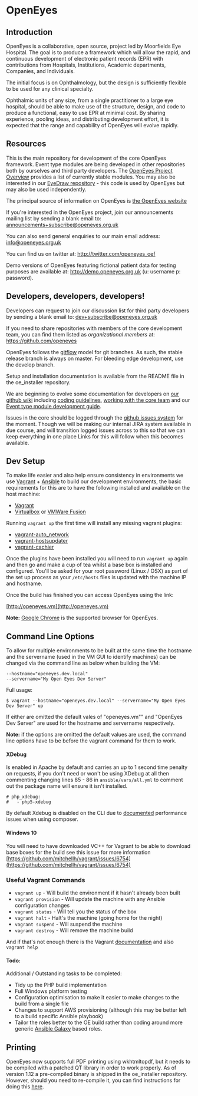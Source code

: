 OpenEyes
========

Introduction
------------

OpenEyes is a collaborative, open source, project led by Moorfields Eye Hospital. The goal is to produce a framework which will allow the rapid, and continuous development of electronic patient records (EPR) with contributions from Hospitals, Institutions, Academic departments, Companies, and Individuals.

The initial focus is on Ophthalmology, but the design is sufficiently flexible to be used for any clinical specialty.

Ophthalmic units of any size, from a single practitioner to a large eye hospital, should be able to make use of the structure, design, and code to produce a functional, easy to use EPR at minimal cost. By sharing experience, pooling ideas, and distributing development effort, it is expected that the range and capability of OpenEyes will evolve rapidly.

Resources
---------

This is the main repository for development of the core OpenEyes framework.  Event type modules are being developed in other repositories both by ourselves and third party developers.  The [OpenEyes Project Overview](https://github.com/openeyes/OpenEyes/wiki#project-overview) provides a list of currently stable modules.  You may also be interested in our [EyeDraw repository](https://github.com/openeyes/EyeDraw) - this code is used by OpenEyes but may also be used independently.

The principal source of information on OpenEyes is [the OpenEyes website](http://www.openeyes.org.uk)

If you're interested in the OpenEyes project, join our announcements mailing list by sending a blank email to: <announcements+subscribe@openeyes.org.uk>

You can also send general enquiries to our main email address: <info@openeyes.org.uk>

You can find us on twitter at: http://twitter.com/openeyes_oef

Demo versions of OpenEyes featuring fictional patient data for testing purposes are available at: <http://demo.openeyes.org.uk> (u: username p: password).

Developers, developers, developers!
-----------------------------------

Developers can request to join our discussion list for third party developers by sending a blank email to: <dev+subscribe@openeyes.org.uk>

If you need to share repositories with members of the core development team, you can find them listed as _organizational members_ at: <https://github.com/openeyes>

OpenEyes follows the [gitflow](http://nvie.com/posts/a-successful-git-branching-model/) model for git branches. As such, the stable release branch is always on master. For bleeding edge development, use the develop branch.

Setup and installation documentation is available from the README file in the oe_installer repository. 

We are beginning to evolve some documentation for developers on [our github wiki](https://github.com/openeyes/OpenEyes/wiki) including [coding guidelines](https://github.com/openeyes/OpenEyes/wiki/Coding-Guidelines), [working with the core team](https://github.com/openeyes/OpenEyes/wiki/Working-With-The-Core-Team) and our [Event type module development guide](https://github.com/openeyes/OpenEyes/wiki/Event-Type-Module-Development-Guide).

Issues in the core should be logged through the [github issues system](https://github.com/openeyes/OpenEyes/issues) for the moment.  Though we will be making our internal JIRA system available in due course, and will transition logged issues across to this so that we can keep everything in one place  Links for this will follow when this becomes available.

Dev Setup
---------
To make life easier and also help ensure consistency in environments we use [Vagrant](http://vagrantup.com) + [Ansible](https://www.ansible.com) to build our development environments, the basic requirements for this are to have the following installed and available on the host machine:

* [Vagrant](http://vagrantup.com)
* [Virtualbox](http://virtualbox.org) or [VMWare Fusion](http://www.vmware.com/products/fusion.html)

Running `vagrant up` the first time will install any missing vagrant plugins:

* [vagrant-auto_network](https://github.com/oscar-stack/vagrant-auto_network)
* [vagrant-hostsupdater](https://github.com/cogitatio/vagrant-hostsupdater)
* [vagrant-cachier](https://github.com/fgrehm/vagrant-cachier)


Once the plugins have been installed you will need to run `vagrant up` again and then go and make a cup of tea whilst a base box is installed and configured.  You'll be asked for your root password (Linux / OSX) as part of the set up process as your `/etc/hosts` files is updated with the machine IP and hostname.

Once the build has finished you can access OpenEyes using the link:

[http://openeyes.vm](http://openeyes.vm)

**Note:** [Google Chrome](https://www.google.com/chrome/) is the supported browser for OpenEyes.

## Command Line Options

To allow for multiple environments to be built at the same time the hostname and the servername (used in the VM GUI to identify machines) can be changed via the command line as below when building the VM:

	--hostname="openeyes.dev.local"
	--servername="My Open Eyes Dev Server"

Full usage:

	$ vagrant --hostname="openeyes.dev.local" --servername="My Open Eyes Dev Server" up
	
If either are omitted the default vales of "openeyes.vm"" and "OpenEyes Dev Server" are used for the hostname and servername respectively.

**Note:** if the options are omitted the default values are used, the command line options have to be before the vagrant command for them to work.

#### XDebug

Is enabled in Apache by default and carries an up to 1 second time penalty on requests, if you don't need or won't be using XDebug at all then commenting changing lines 85 - 86 in `ansible/vars/all.yml` to comment out the package name will ensure it isn't installed.

	# php_xdebug:
	#   - php5-xdebug

By default Xdebug is disabled on the CLI due to [documented](https://getcomposer.org/doc/articles/troubleshooting.md#xdebug-impact-on-composer) performance issues when using composer.

#### Windows 10

You will need to have downloaded VC++ for Vagrant to be able to download base boxes for the build see this issue for more information [https://github.com/mitchellh/vagrant/issues/6754](https://github.com/mitchellh/vagrant/issues/6754)

### Useful Vagrant Commands

* `vagrant up` - Will build the environment if it hasn't already been built
* `vagrant provision` - Will update the machine with any Ansible configuration changes
* `vagrant status` - Will tell you the status of the box
* `vagrant halt` - Halt's the machine (going home for the night)
* `vagrant suspend` - Will suspend the machine
* `vagrant destroy` - Will remove the machine build

And if that's not enough there is the Vagrant [documentation](https://www.vagrantup.com/docs/) and also `vagrant help`

#### Todo:

Additional / Outstanding tasks to be completed:

* Tidy up the PHP build implementation
* Full Windows platform testing
* Configuration optimisation to make it easier to make changes to the build from a single file
* Changes to support AWS provisioning (although this may be better left to a build specific Ansible playbook)
* Tailor the roles better to the OE build rather than coding around more generic [Ansible Galaxy](https://galaxy.ansible.com) based roles.

Printing
--------

OpenEyes now supports full PDF printing using wkhtmltopdf, but it needs to be compiled with a patched QT library in order to work properly. As of version 1.12 a pre-compiled binary
is shipped in the oe_installer repository. However, should you need to re-compile it, you can find instructions for doing this [here](https://github.com/openeyes/OpenEyes/wiki/Compiling-WKHtmlToPDF-to-enable-PDF-printing).
